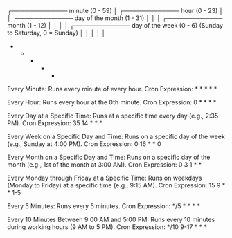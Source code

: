┌───────────── minute (0 - 59)
│ ┌───────────── hour (0 - 23)
│ │ ┌───────────── day of the month (1 - 31)
│ │ │ ┌───────────── month (1 - 12)
│ │ │ │ ┌───────────── day of the week (0 - 6) (Sunday to Saturday, 0 = Sunday)
│ │ │ │ │
* * * * * <command-to-execute>



Every Minute:
Runs every minute of every hour.
Cron Expression: * * * * *


Every Hour:
Runs every hour at the 0th minute.
Cron Expression: 0 * * * *


Every Day at a Specific Time:
Runs at a specific time every day (e.g., 2:35 PM).
Cron Expression: 35 14 * * *


Every Week on a Specific Day and Time:
Runs on a specific day of the week (e.g., Sunday at 4:00 PM).
Cron Expression: 0 16 * * 0


Every Month on a Specific Day and Time:
Runs on a specific day of the month (e.g., 1st of the month at 3:00 AM).
Cron Expression: 0 3 1 * *


Every Monday through Friday at a Specific Time:
Runs on weekdays (Monday to Friday) at a specific time (e.g., 9:15 AM).
Cron Expression: 15 9 * * 1-5


Every 5 Minutes:
Runs every 5 minutes.
Cron Expression: */5 * * * *


Every 10 Minutes Between 9:00 AM and 5:00 PM:
Runs every 10 minutes during working hours (9 AM to 5 PM).
Cron Expression: */10 9-17 * * *


































